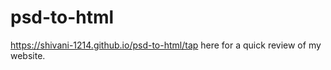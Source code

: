 # psd-to-html
https://shivani-1214.github.io/psd-to-html/tap here for a quick review of my website.

